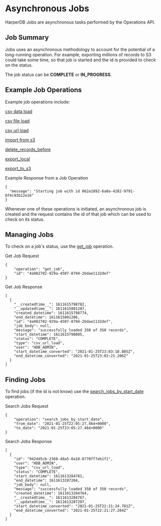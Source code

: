 # Asynchronous Jobs

HarperDB Jobs are asynchronous tasks performed by the Operations API.

## Job Summary

Jobs uses an asynchronous methodology to account for the potential of a long-running operation. For example, exporting millions of records to S3 could take some time, so that job is started and the id is provided to check on the status.

The job status can be **COMPLETE** or **IN_PROGRESS**.

## Example Job Operations

Example job operations include:

[csv data load](https://api.harperdb.io/#0186bc25-b9ae-44e7-bd9e-8edc0f289aa2)

[csv file load](https://api.harperdb.io/#c4b71011-8a1d-4cb2-8678-31c0363fea5e)

[csv url load](https://api.harperdb.io/#d1e9f433-e250-49db-b44d-9ce2dcd92d32)

[import from s3](https://api.harperdb.io/#820b3947-acbe-41f9-858b-2413cabc3a18)

[delete_records_before](https://api.harperdb.io/#8de87e47-73a8-4298-b858-ca75dc5765c2)

[export_local](https://api.harperdb.io/#49a02517-ada9-4198-b48d-8707db905be0)

[export_to_s3](https://api.harperdb.io/#f6393e9f-e272-4180-a42c-ff029d93ddd4)

Example Response from a Job Operation

```
{
  "message": "Starting job with id 062a1892-6a0a-4282-9791-0f4c93b12e16"
}
```

Whenever one of these operations is initiated, an asynchronous job is created and the request contains the id of that job which can be used to check on its status.

## Managing Jobs

To check on a job's status, use the [get_job](https://api.harperdb.io/#d501bef7-dbb7-4714-b535-e466f6583dce) operation.

Get Job Request

```
{
    "operation": "get_job",
    "id": "4a982782-929a-4507-8794-26dae1132def"
}
```

Get Job Response

```
[
  {
    "__createdtime__": 1611615798782,
    "__updatedtime__": 1611615801207,
    "created_datetime": 1611615798774,
    "end_datetime": 1611615801206,
    "id": "4a982782-929a-4507-8794-26dae1132def",
    "job_body": null,
    "message": "successfully loaded 350 of 350 records",
    "start_datetime": 1611615798805,
    "status": "COMPLETE",
    "type": "csv_url_load",
    "user": "HDB_ADMIN",
    "start_datetime_converted": "2021-01-25T23:03:18.805Z",
    "end_datetime_converted": "2021-01-25T23:03:21.206Z"
  }
]
```

## Finding Jobs

To find jobs (if the id is not know) use the [search_jobs_by_start_date](https://api.harperdb.io/#4474ca16-e4c2-4740-81b5-14ed98c5eeab) operation.

Search Jobs Request

```
{
    "operation": "search_jobs_by_start_date",
    "from_date": "2021-01-25T22:05:27.464+0000",
    "to_date": "2021-01-25T23:05:27.464+0000"
}
```

Search Jobs Response

```
[
  {
    "id": "942dd5cb-2368-48a5-8a10-8770ff7eb1f1",
    "user": "HDB_ADMIN",
    "type": "csv_url_load",
    "status": "COMPLETE",
    "start_datetime": 1611613284781,
    "end_datetime": 1611613287204,
    "job_body": null,
    "message": "successfully loaded 350 of 350 records",
    "created_datetime": 1611613284764,
    "__createdtime__": 1611613284767,
    "__updatedtime__": 1611613287207,
    "start_datetime_converted": "2021-01-25T22:21:24.781Z",
    "end_datetime_converted": "2021-01-25T22:21:27.204Z"
  }
]
```
